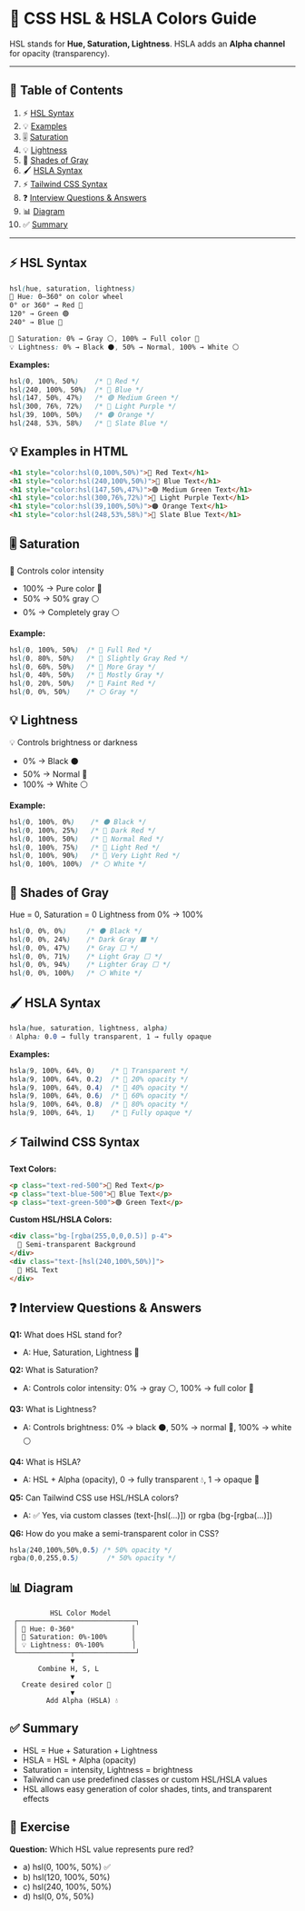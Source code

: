 # 🎨 CSS HSL & HSLA Colors Guide

HSL stands for **Hue, Saturation, Lightness**.
HSLA adds an **Alpha channel** for opacity (transparency).

---

## 📌 Table of Contents

1. ⚡ [HSL Syntax](#hsl-syntax)
2. 💡 [Examples](#examples)
3. 🎚 [Saturation](#saturation)
4. 💡 [Lightness](#lightness)
5. 🎨 [Shades of Gray](#shades-of-gray)
6. 🖌 [HSLA Syntax](#hsla-syntax)
7. ⚡ [Tailwind CSS Syntax](#tailwind-css-syntax)
8. ❓ [Interview Questions & Answers](#interview-questions--answers)
9. 📊 [Diagram](#diagram)
10. ✅ [Summary](#summary)

---

## ⚡ HSL Syntax

```css
hsl(hue, saturation, lightness)
🔴 Hue: 0–360° on color wheel
0° or 360° → Red 🔴
120° → Green 🟢
240° → Blue 🔵

🎨 Saturation: 0% → Gray ⚪, 100% → Full color 🌈
💡 Lightness: 0% → Black ⚫, 50% → Normal, 100% → White ⚪
```

**Examples:**

```css
hsl(0, 100%, 50%)    /* 🔴 Red */
hsl(240, 100%, 50%)  /* 🔵 Blue */
hsl(147, 50%, 47%)   /* 🟢 Medium Green */
hsl(300, 76%, 72%)   /* 💜 Light Purple */
hsl(39, 100%, 50%)   /* 🟠 Orange */
hsl(248, 53%, 58%)   /* 🔵 Slate Blue */
```

## 💡 Examples in HTML

```html
<h1 style="color:hsl(0,100%,50%)">🔴 Red Text</h1>
<h1 style="color:hsl(240,100%,50%)">🔵 Blue Text</h1>
<h1 style="color:hsl(147,50%,47%)">🟢 Medium Green Text</h1>
<h1 style="color:hsl(300,76%,72%)">💜 Light Purple Text</h1>
<h1 style="color:hsl(39,100%,50%)">🟠 Orange Text</h1>
<h1 style="color:hsl(248,53%,58%)">🔵 Slate Blue Text</h1>
```

## 🎚 Saturation

🎨 Controls color intensity

* 100% → Pure color 🌈
* 50% → 50% gray ⚪
* 0% → Completely gray ⚪

**Example:**

```css
hsl(0, 100%, 50%)  /* 🔴 Full Red */
hsl(0, 80%, 50%)   /* 🔴 Slightly Gray Red */
hsl(0, 60%, 50%)   /* 🔴 More Gray */
hsl(0, 40%, 50%)   /* 🔴 Mostly Gray */
hsl(0, 20%, 50%)   /* 🔴 Faint Red */
hsl(0, 0%, 50%)    /* ⚪ Gray */
```

## 💡 Lightness

💡 Controls brightness or darkness

* 0% → Black ⚫
* 50% → Normal 🔴
* 100% → White ⚪

**Example:**

```css
hsl(0, 100%, 0%)    /* ⚫ Black */
hsl(0, 100%, 25%)   /* 🔴 Dark Red */
hsl(0, 100%, 50%)   /* 🔴 Normal Red */
hsl(0, 100%, 75%)   /* 🔴 Light Red */
hsl(0, 100%, 90%)   /* 🔴 Very Light Red */
hsl(0, 100%, 100%)  /* ⚪ White */
```

## 🎨 Shades of Gray

Hue = 0, Saturation = 0
Lightness from 0% → 100%

```css
hsl(0, 0%, 0%)     /* ⚫ Black */
hsl(0, 0%, 24%)    /* Dark Gray ⬛ */
hsl(0, 0%, 47%)    /* Gray ⬜ */
hsl(0, 0%, 71%)    /* Light Gray ⬜ */
hsl(0, 0%, 94%)    /* Lighter Gray ⬜ */
hsl(0, 0%, 100%)   /* ⚪ White */
```

## 🖌 HSLA Syntax

```css
hsla(hue, saturation, lightness, alpha)
💧 Alpha: 0.0 → fully transparent, 1 → fully opaque
```

**Examples:**

```css
hsla(9, 100%, 64%, 0)    /* 🔴 Transparent */
hsla(9, 100%, 64%, 0.2)  /* 🔴 20% opacity */
hsla(9, 100%, 64%, 0.4)  /* 🔴 40% opacity */
hsla(9, 100%, 64%, 0.6)  /* 🔴 60% opacity */
hsla(9, 100%, 64%, 0.8)  /* 🔴 80% opacity */
hsla(9, 100%, 64%, 1)    /* 🔴 Fully opaque */
```

## ⚡ Tailwind CSS Syntax

**Text Colors:**

```html
<p class="text-red-500">🔴 Red Text</p>
<p class="text-blue-500">🔵 Blue Text</p>
<p class="text-green-500">🟢 Green Text</p>
```

**Custom HSL/HSLA Colors:**

```html
<div class="bg-[rgba(255,0,0,0.5)] p-4">
  🔴 Semi-transparent Background
</div>
<div class="text-[hsl(240,100%,50%)]">
  🔵 HSL Text
</div>
```

## ❓ Interview Questions & Answers

**Q1:** What does HSL stand for?

* A: Hue, Saturation, Lightness 🎨

**Q2:** What is Saturation?

* A: Controls color intensity: 0% → gray ⚪, 100% → full color 🌈

**Q3:** What is Lightness?

* A: Controls brightness: 0% → black ⚫, 50% → normal 🔴, 100% → white ⚪

**Q4:** What is HSLA?

* A: HSL + Alpha (opacity), 0 → fully transparent 💧, 1 → opaque 🔴

**Q5:** Can Tailwind CSS use HSL/HSLA colors?

* A: ✅ Yes, via custom classes (text-[hsl(...)]) or rgba (bg-[rgba(...)])

**Q6:** How do you make a semi-transparent color in CSS?

```css
hsla(240,100%,50%,0.5) /* 50% opacity */
rgba(0,0,255,0.5)       /* 50% opacity */
```

## 📊 Diagram

```
          HSL Color Model
 ┌─────────────────────────────┐
 │ 🔴 Hue: 0-360°              │
 │ 🎨 Saturation: 0%-100%      │
 │ 💡 Lightness: 0%-100%       │
 └─────────────┬───────────────┘
               ▼
       Combine H, S, L
               ▼
   Create desired color 🎨
               ▼
         Add Alpha (HSLA) 💧
```

## ✅ Summary

* HSL = Hue + Saturation + Lightness
* HSLA = HSL + Alpha (opacity)
* Saturation = intensity, Lightness = brightness
* Tailwind can use predefined classes or custom HSL/HSLA values
* HSL allows easy generation of color shades, tints, and transparent effects

## 🏁 Exercise

**Question:** Which HSL value represents pure red?

* a) hsl(0, 100%, 50%) ✅
* b) hsl(120, 100%, 50%)
* c) hsl(240, 100%, 50%)
* d) hsl(0, 0%, 50%)
